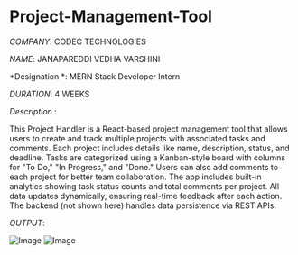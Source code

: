 # Project-Management-Tool

*COMPANY*: CODEC TECHNOLOGIES

*NAME*: JANAPAREDDI VEDHA VARSHINI

*Designation *: MERN Stack Developer Intern

*DURATION*: 4 WEEKS

*Description* :

This Project Handler is a React-based project management tool that allows users to create and track multiple projects with associated tasks and comments. Each project includes details like name, description, status, and deadline. Tasks are categorized using a Kanban-style board with columns for "To Do," "In Progress," and "Done." Users can also add comments to each project for better team collaboration. The app includes built-in analytics showing task status counts and total comments per project. All data updates dynamically, ensuring real-time feedback after each action. The backend (not shown here) handles data persistence via REST APIs.

*OUTPUT*:

![Image](https://github.com/user-attachments/assets/ca89281c-fc42-4968-85f1-997a51b2cce0)
![Image](https://github.com/user-attachments/assets/4936d443-ecec-404f-aef7-052fb222f877)
